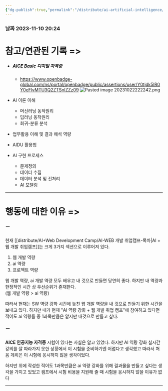 ```yaml
---
{"dg-publish":true,"permalink":"/distribute/ai-artificial-intelligence/aice-table-of-contents/","noteIcon":""}
---
```


### 날짜 2023-11-10 20:24

# 참고/연관된 기록 =>
- ##### AICE Basic 디지털 자격증
	- https://www.openbadge-global.com/ns/portal/openbadge/public/assertions/user/Y0tjdk5IR0Y0eFlvMTU3Q2ZTSnlZZz09
	![Pasted image 20231022222242.png](/img/user/%EC%B2%A8%EB%B6%80%ED%8C%8C%EC%9D%BC/Pasted%20image%2020231022222242.png)

- AI 이론 이해
	- 머신러닝 동작원리
	- 딥러닝 동작원리
	- 회귀-분류 분석
- 업무활용 이해 및 결과 해석 역량 
- AIDU 활용법
- AI 구현 프로세스
	- 문제정의
	- 데이터 수집
	- 데이터 분석 및 전처리
	- AI 모델링

-------------------------------
# 행동에 대한 이유 =>

##### ㅡ 
현재 [[distribute/AI+Web Development Camp/AI-WEB 개발 취업캠프-목차\|AI + 웹 개발 취업캠프]]는 크게 3가지 섹션으로 이루어져 있다.  
	  
1. 웹 개발 역량  
2. ai 역량  
3. 프로젝트 역량  
	  
웹 개발 역량, ai 개발 역량 모두 배우고 내 것으로 만들면 당연히 좋다. 하지만 내 역량과 한정적인 시간 상 우선순위가 존재한다.  
(웹 개발 역량 > ai 역량)
	
따라서 현재는 SW 역량 강화 시간에 놓친 웹 개발 역량을 내 것으로 만들기 위한 시간을 보내고 있다. 하지만 내가 현재 "AI 역량 강화 + 웹 개발 취업 캠프"에 참여하고 있다면 적어도 ai 역량들 중 1과목만큼은 얕지만 내것으로 만들고 싶다.

##### ㅡ 
**AICE 인공지능 자격증** 시험이 있다는 사실은 알고 있었다. 하지만 AI 역량 강화 실시간 강의를 잘 따라가지 못한 상황에서 이 시험을 준비하기엔 어렵다고 생각했고 따라서 처음 계획은 이 시험에 응시하지 않을 생각이었다.  
  
하지만 위에 작성한 적어도 1과목만큼은 ai 역량 강화를 위해 결과물을 만들고 싶다는 생각을 가지고 있었고 캠프에서 시험 비용을 지원해 줄 때 시험을 응시하지 않을 이유가 없다

----

